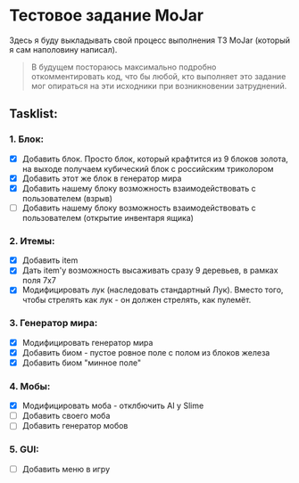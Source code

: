 # Тестовое задание MoJar
Здесь я буду выкладывать свой процесс выполнения ТЗ MoJar (который я сам наполовину написал).
> В будущем постораюсь максимально подробно откомментировать код, что бы любой, кто выполняет это задание мог опираться на эти исходники при возникновении затруднений.

## Tasklist:

### 1. Блок:
- [x] Добавить блок. Просто блок, который крафтится из 9 блоков золота, на выходе получаем кубический блок c российским триколором
- [x] Добавить этот же блок в генератор мира
- [x] Добавить нашему блоку возможность взаимодействовать с пользователем (взрыв)
- [ ] Добавить нашему блоку возможность взаимодействовать с пользователем (открытие инвентаря ящика)

### 2. Итемы:
- [x] Добавить item
- [x] Дать item'у возможность высаживать сразу 9 деревьев, в рамках поля 7х7
- [x] Модифицировать лук (наследовать стандартный Лук). Вместо того, чтобы стрелять как лук - он должен стрелять, как пулемёт.

### 3. Генератор мира:
- [x] Модифицировать генератор мира
- [x] Добавить биом - пустое ровное поле с полом из блоков железа
- [x] Добавить биом "минное поле"

### 4. Мобы:
- [x] Модифицировать моба - отклбючить AI у Slime
- [ ] Добавить своего моба
- [ ] Добавить генератор мобов

### 5. GUI:
- [ ] Добавить меню в игру
